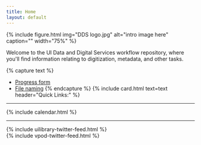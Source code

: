 ```yaml
---
title: Home
layout: default
---
```


{% include figure.html img="DDS logo.jpg" alt="intro image here" caption="" width="75%" %}

Welcome to the UI Data and Digital Services workflow repository, where you'll find information relating to digitization, metadata, and other tasks.

{% capture text %}
- [Progress form](https://docs.google.com/forms/d/e/1FAIpQLSeR-_jg08sDiKoge86M8LWjrWkgU2fmKBYOObpwqWjOdJhnLg/viewform?embedded=true)
- [File naming](https://uidaholib.github.io/dds-student-workflow/content/1-intro.html#file)
{% endcapture %}
{% include card.html text=text header="Quick Links:" %}

------

{% include calendar.html %}

---

<div class="row pt-4">
    <div class="col-sm-6">
        {% include uilibrary-twitter-feed.html %}
    </div>
    <div class="col-sm-6">
        {% include vpod-twitter-feed.html %}
    </div>
</div> 



